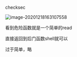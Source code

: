 checksec

![image-20201218163107558](https://static.hack1s.fun/images/2021/02/06/image-20201218163107558.png)

看到危险函数就是一个简单的read

直接返回到后门函数shell就可以

过于简单，略